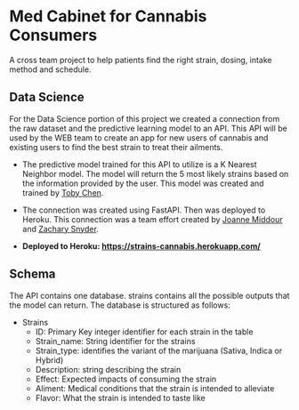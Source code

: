 # Med Cabinet for Cannabis Consumers
A cross team project to help patients find the right strain, dosing, intake method and schedule.

## Data Science
For the Data Science portion of this project we created a connection from the raw dataset and the predictive learning model to an API. This API will be used by the WEB team to create an app for new users of cannabis and existing users to find the best strain to treat their ailments.

- The predictive model trained for this API to utilize is a K Nearest Neighbor model. The model will return the 5 most likely strains based on the information provided by the user. This model was created and trained by [Toby Chen](https://github.com/TobyChen320).

- The connection was created using FastAPI. Then was deployed to Heroku. This connection was a team effort created by [Joanne Middour](https://github.com/jmmiddour) and [Zachary Snyder](https://github.com/zsnyder20).

- **Deployed to Heroku: https://strains-cannabis.herokuapp.com/**

## Schema
The API contains one database. strains contains all the possible outputs that the model can return. 
The database is structured as follows:  
- Strains  
   - ID: Primary Key integer identifier for each strain in the table   
   - Strain_name: String identifier for the strains     
   - Strain_type: identifies the variant of the marijuana (Sativa, Indica or Hybrid)  
   - Description: string describing the strain  
   - Effect: Expected impacts of consuming the strain  
   - Aliment: Medical conditions that the strain is intended to alleviate  
   - Flavor: What the strain is intended to taste like   
